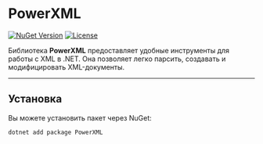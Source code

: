 # PowerXML

[![NuGet Version](https://img.shields.io/nuget/v/PowerXML.svg?style=flat)](https://www.nuget.org/packages/PowerXML)
[![License](https://img.shields.io/badge/license-MIT-blue.svg)](LICENSE)

Библиотека **PowerXML** предоставляет удобные инструменты для работы с XML в .NET. Она позволяет легко парсить, создавать и модифицировать XML-документы.

---

## Установка

Вы можете установить пакет через NuGet:

```bash
dotnet add package PowerXML
